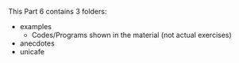 This Part 6 contains 3 folders:
- examples
  - Codes/Programs shown in the material (not actual exercises)
- anecdotes
- unicafe

